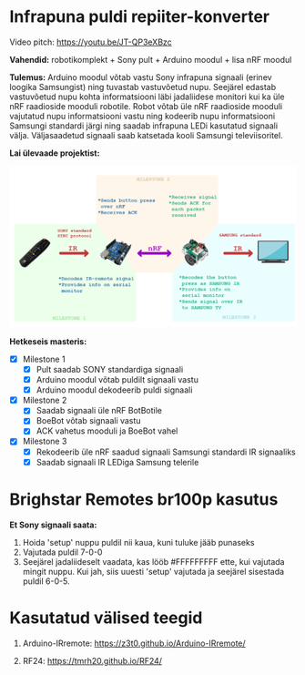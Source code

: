 # Infrapuna puldi repiiter-konverter

Video pitch: https://youtu.be/JT-QP3eXBzc

**Vahendid:** robotikomplekt + Sony pult + Arduino moodul + lisa nRF moodul

**Tulemus:** Arduino moodul võtab vastu Sony infrapuna signaali (erinev loogika Samsungist) ning tuvastab vastuvõetud nupu. Seejärel edastab vastuvõetud nupu kohta informatsiooni läbi jadaliidese monitori kui ka üle nRF raadioside mooduli robotile. Robot võtab üle nRF raadioside mooduli vajutatud nupu informatsiooni vastu ning kodeerib nupu informatsiooni Samsungi standardi järgi ning saadab infrapuna LEDi kasutatud signaali välja. Väljasaadetud signaali saab katsetada kooli Samsungi televiisoritel.

**Lai ülevaade projektist:**

![Project overview](images/infographic.png)

**Hetkeseis masteris:**

- [x] Milestone 1
  - [x] Pult saadab SONY standardiga signaali
  - [x] Arduino moodul võtab puldilt signaali vastu
  - [x] Arduino moodul dekodeerib puldi signaali 
- [x] Milestone 2
  - [x] Saadab signaali üle nRF BotBotile
  - [x] BoeBot võtab signaali vastu
  - [x] ACK vahetus mooduli ja BoeBot vahel
- [x] Milestone 3
  - [x] Rekodeerib üle nRF saadud signaali Samsungi standardi IR signaaliks
  - [x] Saadab signaali IR LEDiga Samsung telerile

# Brighstar Remotes br100p kasutus

**Et Sony signaali saata:**

1. Hoida 'setup' nuppu puldil nii kaua, kuni tuluke jääb punaseks 
2. Vajutada puldil 7-0-0 
3. Seejärel jadaliideselt vaadata, kas lööb #FFFFFFFFF ette, kui vajutada mingit nuppu. Kui jah, siis uuesti 'setup' vajutada ja seejärel sisestada puldil 6-0-5.

# Kasutatud välised teegid

1) Arduino-IRremote: https://z3t0.github.io/Arduino-IRremote/

2) RF24: https://tmrh20.github.io/RF24/
